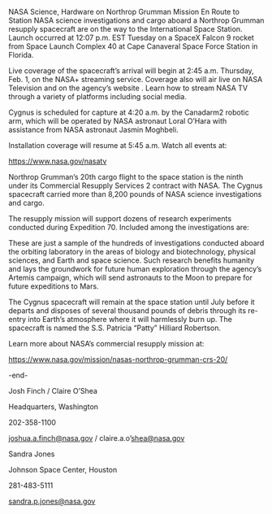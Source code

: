 NASA Science, Hardware on Northrop Grumman Mission En Route to Station 
 NASA science investigations and cargo aboard a Northrop Grumman resupply spacecraft are on the way to the International Space Station. Launch occurred at 12:07 p.m. EST Tuesday on a SpaceX Falcon 9 rocket from Space Launch Complex 40 at Cape Canaveral Space Force Station in Florida.

Live coverage of the spacecraft’s arrival will begin at 2:45 a.m. Thursday, Feb. 1, on the NASA+ streaming service. Coverage also will air live on NASA Television and on the agency’s website . Learn how to stream NASA TV through a variety of platforms including social media.

Cygnus is scheduled for capture at 4:20 a.m. by the Canadarm2 robotic arm, which will be operated by NASA astronaut Loral O’Hara with assistance from NASA astronaut Jasmin Moghbeli.

Installation coverage will resume at 5:45 a.m. Watch all events at:

https://www.nasa.gov/nasatv

Northrop Grumman’s 20th cargo flight to the space station is the ninth under its Commercial Resupply Services 2 contract with NASA. The Cygnus spacecraft carried more than 8,200 pounds of NASA science investigations and cargo.

The resupply mission will support dozens of research experiments conducted during Expedition 70. Included among the investigations are:

These are just a sample of the hundreds of investigations conducted aboard the orbiting laboratory in the areas of biology and biotechnology, physical sciences, and Earth and space science. Such research benefits humanity and lays the groundwork for future human exploration through the agency’s Artemis campaign, which will send astronauts to the Moon to prepare for future expeditions to Mars.

The Cygnus spacecraft will remain at the space station until July before it departs and disposes of several thousand pounds of debris through its re-entry into Earth’s atmosphere where it will harmlessly burn up. The spacecraft is named the S.S. Patricia “Patty” Hilliard Robertson.

Learn more about NASA’s commercial resupply mission at:

https://www.nasa.gov/mission/nasas-northrop-grumman-crs-20/

-end-

Josh Finch / Claire O’Shea

Headquarters, Washington

202-358-1100

joshua.a.finch@nasa.gov / claire.a.o’shea@nasa.gov

Sandra Jones

Johnson Space Center, Houston

281-483-5111

sandra.p.jones@nasa.gov